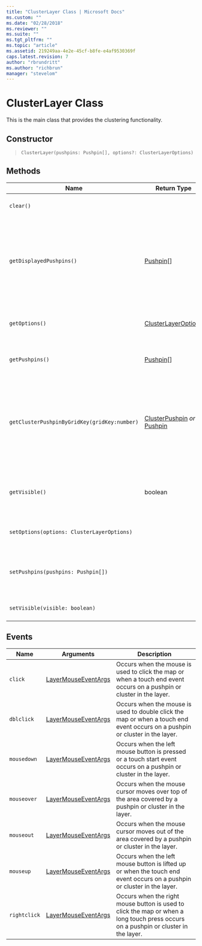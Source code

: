 ```yaml
---
title: "ClusterLayer Class | Microsoft Docs"
ms.custom: ""
ms.date: "02/28/2018"
ms.reviewer: ""
ms.suite: ""
ms.tgt_pltfrm: ""
ms.topic: "article"
ms.assetid: 219249aa-4e2e-45cf-b8fe-e4af9530369f
caps.latest.revision: 7
author: "rbrundritt"
ms.author: "richbrun"
manager: "stevelom"
---
```

# ClusterLayer Class
This is the main class that provides the clustering functionality.

## Constructor

> `ClusterLayer(pushpins: Pushpin[], options?: ClusterLayerOptions)`

## Methods

Name                                          | Return Type          | Description
--------------------------------------------- | -------------------- | --------------------------------
`clear()`                                     |                      | Clears all the data in the cluster layer.
`getDisplayedPushpins()`                      | [Pushpin](Pushpin%20Class.md)[]            | Gets the pushpins that are in the current map view. If clustering is disabled, all pushpins in the clustering layer are returned.
`getOptions()`                                  | [ClusterLayerOptions](../v8-web-control/clusterlayeroptions-object.md)  | Gets the current options used by the cluster layer.
`getPushpins()`                               | [Pushpin](Pushpin%20Class.md)[]            | Gets all pushpins that are in the layers.
`getClusterPushpinByGridKey(gridKey:number)`  | [ClusterPushpin](../v8-web-control/clusterpushpin-class.md) _or_ [Pushpin](Pushpin%20Class.md) | Gets the pushpin in the specified cluster grid cell which can be either a ClusterPushpin if there are multiple pushpins in a cell or a single Pushpin.
`getVisible()` | boolean | Returns a boolean indicating if the cluster layer is visible or not. 
`setOptions(options: ClusterLayerOptions)`    |                      | Sets the clustering options to use in the layer.
`setPushpins(pushpins: Pushpin[])`            |                      | Sets the array of pushpins that are used in the clustering layer.
`setVisible(visible: boolean)` |  | Sets the visibility of the cluster layer.

## Events ##


| Name   | Arguments    | Description   |
|--------|--------------|---------------|
| `click`      | [LayerMouseEventArgs](LayerMouseEventArgs%20Object.md) | Occurs when the mouse is used to click the map or when a touch end event occurs on a pushpin or cluster in the layer.               |
| `dblclick` | [LayerMouseEventArgs](LayerMouseEventArgs%20Object.md)| Occurs when the mouse is used to double click the map or when a touch end event occurs on a pushpin or cluster in the layer. |
| `mousedown`  | [LayerMouseEventArgs](LayerMouseEventArgs%20Object.md) | Occurs when the left mouse button is pressed or a touch start event occurs on a pushpin or cluster in the layer.                    |
| `mouseover`  | [LayerMouseEventArgs](LayerMouseEventArgs%20Object.md) | Occurs when the mouse cursor moves over top of the area covered by a pushpin or cluster in the layer.                               |
| `mouseout`   | [LayerMouseEventArgs](LayerMouseEventArgs%20Object.md) | Occurs when the mouse cursor moves out of the area covered by a pushpin or cluster in the layer.                                    |
| `mouseup`    | [LayerMouseEventArgs](LayerMouseEventArgs%20Object.md) | Occurs when the left mouse button is lifted up or when the touch end event occurs on a pushpin or cluster  in the layer.             |
| `rightclick` | [LayerMouseEventArgs](LayerMouseEventArgs%20Object.md) | Occurs when the right mouse button is used to click the map or when a long touch press occurs on a pushpin or cluster in the layer. |
